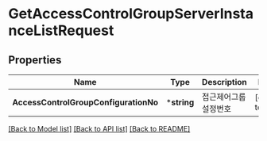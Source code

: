 # GetAccessControlGroupServerInstanceListRequest

## Properties
Name | Type | Description | Notes
------------ | ------------- | ------------- | -------------
**AccessControlGroupConfigurationNo** | ***string** | 접근제어그룹설정번호 | [default to null]

[[Back to Model list]](../README.md#documentation-for-models) [[Back to API list]](../README.md#documentation-for-api-endpoints) [[Back to README]](../README.md)


